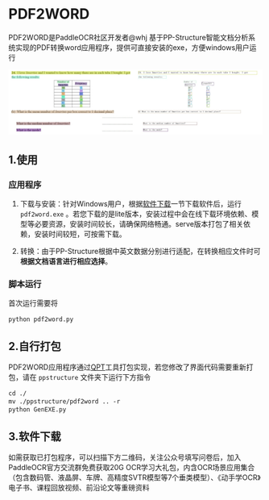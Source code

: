 # PDF2WORD

PDF2WORD是PaddleOCR社区开发者@whj 基于PP-Structure智能文档分析系统实现的PDF转换word应用程序，提供可直接安装的exe，方便windows用户运行

<div align="center">
    <img src="./doc/imgs_results/PP-OCRv3/en/en_4.png" width="800">
</div>

## 1.使用

### 应用程序

1. 下载与安装：针对Windows用户，根据[软件下载]()一节下载软件后，运行 `pdf2word.exe` 。若您下载的是lite版本，安装过程中会在线下载环境依赖、模型等必要资源，安装时间较长，请确保网络畅通。serve版本打包了相关依赖，安装时间较短，可按需下载。

2. 转换：由于PP-Structure根据中英文数据分别进行适配，在转换相应文件时可**根据文档语言进行相应选择**。

### 脚本运行

首次运行需要将

```
python pdf2word.py
```



## 2.自行打包

PDF2WORD应用程序通过[QPT](https://github.com/QPT-Family/QPT)工具打包实现，若您修改了界面代码需要重新打包，请在 `ppstructure` 文件夹下运行下方指令

```
cd ./
mv ./ppstructure/pdf2word .. -r
python GenEXE.py
```



## 3.软件下载

如需获取已打包程序，可以扫描下方二维码，关注公众号填写问卷后，加入PaddleOCR官方交流群免费获取20G OCR学习大礼包，内含OCR场景应用集合（包含数码管、液晶屏、车牌、高精度SVTR模型等7个垂类模型）、《动手学OCR》电子书、课程回放视频、前沿论文等重磅资料

